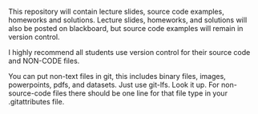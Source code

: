 This repository will contain lecture slides, source code examples, 
homeworks and solutions.  Lecture slides, homeworks, and solutions
will also be posted on blackboard, but source code examples will remain
in version control.

I highly recommend all students use version control for their source code
and NON-CODE files. 

You can put non-text files in git, this includes binary files, images, 
powerpoints, pdfs, and datasets.  Just use git-lfs.  Look it up.
For non-source-code files there should be one line for that file type
in your .gitattributes file.




